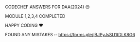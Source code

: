 CODECHEF ANSWERS FOR DAA(2024) 😊

MODULE 1,2,3,4 COMPLETED

HAPPY CODING ❤️

FOUND ANY MISTAKES :-
https://forms.gle/jBJPyJsSU1tDLK8G6


